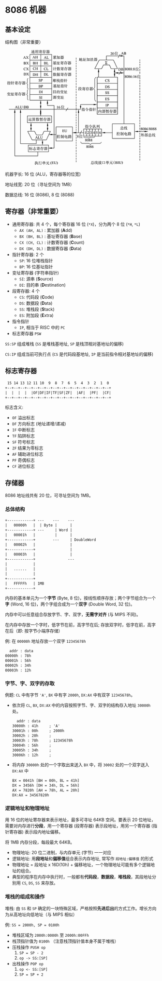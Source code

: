# 8086 机器

## 基本设定

结构图（非常重要）

![8086](assets/8086.png)

机器字长: 16 位 (ALU，寄存器等的位宽)

地址线宽: 20 位（寻址空间为 1MB）

数据总线: 16 位 (8086), 8 位 (8088)

## **寄存器**（非常重要）

- 通用寄存器: 共 4 个，每个寄存器 16 位 (`*X`)，分为两个 8 位 (`*H`, `*L`)
  - `AX (AH, AL)` : 累加器 (**A**dd)
  - `BX (BH, BL)` : 基址寄存器 (**B**ase)
  - `CX (CH, CL)` : 计数寄存器 (**C**ount)
  - `DX (DH, DL)` : 数据寄存器 (**D**ata)
- 指针寄存器: 2 个
  - `SP`: 16 位堆栈指针
  - `BP`: 16 位基址指针 <!-- 参数指针 -->
- 变址寄存器 (字符串指针)
  - `SI`: 源串 (**S**ource)
  - `DI`: 目的串 (**D**estination)
- 段寄存器: 4 个
  - `CS`: 代码段 (**C**ode)
  - `DS`: 数据段 (**D**ata)
  - `SS`: 堆栈段 (**S**tack)
  - `ES`: 附加段 (**E**xtra)
- 指令指针
  - `IP`, 相当于 RISC 中的 `PC`
- 标志寄存器 `PSW`

`SS:SP` 组成堆栈 (`SS` 是堆栈基地址, `SP` 是栈顶相对基地址的偏移)

`CS:IP` 组成当前可执行点 (`CS` 是代码段基地址, `IP` 是当前指令相对基地址的偏移)

## 标志寄存器

     15 14 13 12 11 10  9  8  7  6  5  4  3  2  1  0
    +--+--+--+--+--+--+--+--+--+--+--+--+--+--+--+--+
    |  |  |  |  |OF|DF|IF|TF|SF|ZF|  |AF|  |PF|  |CF|
    +--+--+--+--+--+--+--+--+--+--+--+--+--+--+--+--+

标志含义:

- `OF` 溢出标志
- `DF` 方向标志 (地址递增/递减)
- `IF` 中断标志
- `TF` 陷阱标志
- `SF` 符号标志
- `ZF` 结果为零标志
- `AF` 辅助进位标志
- `PF` 奇偶标志
- `CF` 进位标志

## 存储器

8086 地址线共有 20 位，可寻址空间为 1MB。

### 总体结构

    +------------+ ---    ---    ---
    |   00000h   |  | Byte |      |
    +------------+ ---     | Word |
    |   00001h   |         |      |
    +------------+        ---     | DoubleWord
    |   00002h   |                |
    +------------+                |
    |   00003h   |                |
    +------------+               ---
    |            |
    |   ......   |
    |            |
    +------------+
    |   FFFFFh   | 1MB
    +------------+

内存的基本单元为一个**字节** (Byte, 8 位)，按线性顺序存放；两个字节组合为一个**字** (Word, 16 位)，两个字组合成为一个**双字** (Double Word, 32 位)。

内存中可以任意组合存放字节、字、双字，**无需字对齐** (与 MIPS 不同)。

在内存中存放一个字时，低字节在前，高字节在后; 存放双字时，低字在前，高字在后（即: 按字节小端序存储）

例: 在 `00000h` 地址存放一个双字 `12345678h`

      addr : data
    00000h : 78h
    00001h : 56h
    00002h : 34h
    00003h : 12h

### 字节、字、双字的存取

例题: `CL` 中有字节 `'A'`, `BX` 中有字 `2000h`, `DX:AX` 中有双字 `12345678h`。

- 依次将 `CL`, `BX`, `DX:AX` 中的内容按照字节、字、双字的结构存入地址 `30000h` 处。

        addr : data
      30000h : 41h     ; 'A'
      30001h : 00h     ; 2000h
      30002h : 20h     ; 
      30003h : 78h     ; 12345678h
      30004h : 56h     ;
      30005h : 34h     ;
      30006h : 12h     ;

- 将内存 `30000h` 处的一个字取出来送入 `BX` 中，将 `30002` 处的一个双字送入 `DX:AX` 中

      BX = 0041h [BH = 00h, BL = 41h]
      DX = 3456h [DH = 34h, DL = 56h]
      AX = 7820h [AH = 78h, AL = 20h]
      DX:AX = 34567820h

### 逻辑地址和物理地址

用 16 位的地址寄存器来表示地址，最多可寻址 64KB 空间。要表示 20 位地址，需要对内存进行**分段**，用一个寄存器 (段寄存器) 表示段地址，用另一个寄存器 (指针寄存器) 表示段内地址偏移。

将 1MB 内存分段，每段最大 64KB。

- 物理地址: 20 位二进制，与内存单元 (字节) 一一对应
- 逻辑地址: 用**段地址**和**偏移值**组合表示内存地址, 常写作 `段地址:偏移值` 的形式
- 物理地址 = 段地址 x 16D(10h) + 偏移地址，一个物理地址可能有多个逻辑地址的组合。
- 典型的程序在内存中执行时，一般都有**代码段**，**数据段**，**堆栈段**，其段地址分别用 `CS`, `DS`, `SS` 来存放。

### 堆栈的组成和操作

堆栈: 由 `SS` 和 `SP` 确定的一块特殊区域，严格按照**先进后出**的方式工作。增长方向为从高地址向低地址（与 MIPS 相似）

例: `SS = 2000h, SP = 0100h`

- 堆栈区域为 `2000h:0000h` 至 `2000h:00FFh`
- 栈顶指针值为 `0100h` （注意栈顶指针值本身不属于堆栈）
- 压栈操作 `PUSH op`
  1. `SP = SP - 2`
  2. `op -> SS:[SP]`
- 出栈操作 `POP op`
  1. `op <- SS:[SP]`
  2. `SP = SP + 2`
